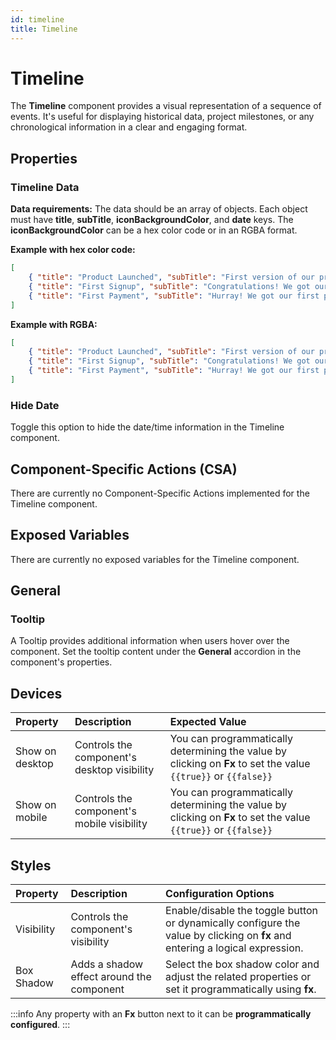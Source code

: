 ```yaml
---
id: timeline
title: Timeline
---
```


# Timeline

The **Timeline** component provides a visual representation of a sequence of events. It's useful for displaying historical data, project milestones, or any chronological information in a clear and engaging format.

<div style={{paddingTop:'24px'}}>

## Properties

### Timeline Data

**Data requirements:** The data should be an array of objects. Each object must have **title**, **subTitle**, **iconBackgroundColor**, and **date** keys. The **iconBackgroundColor** can be a hex color code or in an RGBA format.

**Example with hex color code:**
```json
[ 
    { "title": "Product Launched", "subTitle": "First version of our product released to public", "date": "20/10/2021", "iconBackgroundColor": "#4d72fa"},
    { "title": "First Signup", "subTitle": "Congratulations! We got our first signup", "date": "22/10/2021", "iconBackgroundColor": "#4d72fa"}, 
    { "title": "First Payment", "subTitle": "Hurray! We got our first payment", "date": "01/11/2021", "iconBackgroundColor": "#4d72fa"} 
]
```

**Example with RGBA:**
```json
[ 
    { "title": "Product Launched", "subTitle": "First version of our product released to public", "date": "20/10/2021", "iconBackgroundColor": "rgba(240,17,17,0.5)"},
    { "title": "First Signup", "subTitle": "Congratulations! We got our first signup", "date": "22/10/2021", "iconBackgroundColor": "rgba(60, 179, 113,0.5)"}, 
    { "title": "First Payment", "subTitle": "Hurray! We got our first payment", "date": "01/11/2021", "iconBackgroundColor": "rgba(60, 179, 113,0.5)"} 
]
```

### Hide Date

Toggle this option to hide the date/time information in the Timeline component.

</div>

<div style={{paddingTop:'24px'}}>

## Component-Specific Actions (CSA)

There are currently no Component-Specific Actions implemented for the Timeline component.

</div>

<div style={{paddingTop:'24px'}}>

## Exposed Variables

There are currently no exposed variables for the Timeline component.

</div>

<div style={{paddingTop:'24px'}}>

## General
### Tooltip

A Tooltip provides additional information when users hover over the component. Set the tooltip content under the **General** accordion in the component's properties.

</div>

<div style={{paddingTop:'24px'}}>

## Devices

| Property        | Description                               | Expected Value |
| :-------------- | :---------------------------------------- | :------------- |
| Show on desktop | Controls the component's desktop visibility | You can programmatically determining the value by clicking on **Fx** to set the value `{{true}}` or `{{false}}` |
| Show on mobile  | Controls the component's mobile visibility  | You can programmatically determining the value by clicking on **Fx** to set the value `{{true}}` or `{{false}}` |

</div>

<div style={{paddingTop:'24px'}}>

## Styles

| Property | Description | Configuration Options |
| :------- | :---------- | :-------------------- |
| Visibility | Controls the component's visibility | Enable/disable the toggle button or dynamically configure the value by clicking on **fx** and entering a logical expression. |
| Box Shadow | Adds a shadow effect around the component | Select the box shadow color and adjust the related properties or set it programmatically using **fx**. |

:::info
Any property with an **Fx** button next to it can be **programmatically configured**.
:::

</div>
